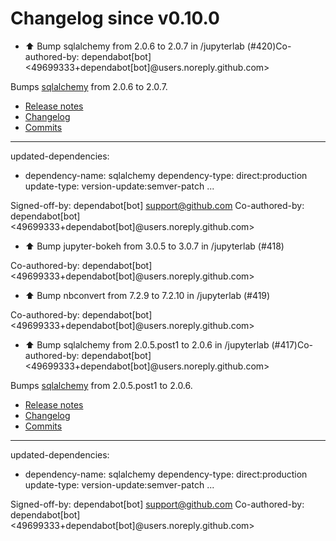# Changelog since v0.10.0
- ⬆️ Bump sqlalchemy from 2.0.6 to 2.0.7 in /jupyterlab (#420)Co-authored-by: dependabot[bot] <49699333+dependabot[bot]@users.noreply.github.com>

Bumps [sqlalchemy](https://github.com/sqlalchemy/sqlalchemy) from 2.0.6 to 2.0.7.
- [Release notes](https://github.com/sqlalchemy/sqlalchemy/releases)
- [Changelog](https://github.com/sqlalchemy/sqlalchemy/blob/main/CHANGES.rst)
- [Commits](https://github.com/sqlalchemy/sqlalchemy/commits)

---
updated-dependencies:
- dependency-name: sqlalchemy
  dependency-type: direct:production
  update-type: version-update:semver-patch
...

Signed-off-by: dependabot[bot] <support@github.com>
Co-authored-by: dependabot[bot] <49699333+dependabot[bot]@users.noreply.github.com> 
- ⬆️ Bump jupyter-bokeh from 3.0.5 to 3.0.7 in /jupyterlab (#418)

Co-authored-by: dependabot[bot] <49699333+dependabot[bot]@users.noreply.github.com> 
- ⬆️ Bump nbconvert from 7.2.9 to 7.2.10 in /jupyterlab (#419)

Co-authored-by: dependabot[bot] <49699333+dependabot[bot]@users.noreply.github.com> 
- ⬆️ Bump sqlalchemy from 2.0.5.post1 to 2.0.6 in /jupyterlab (#417)Co-authored-by: dependabot[bot] <49699333+dependabot[bot]@users.noreply.github.com>

Bumps [sqlalchemy](https://github.com/sqlalchemy/sqlalchemy) from 2.0.5.post1 to 2.0.6.
- [Release notes](https://github.com/sqlalchemy/sqlalchemy/releases)
- [Changelog](https://github.com/sqlalchemy/sqlalchemy/blob/main/CHANGES.rst)
- [Commits](https://github.com/sqlalchemy/sqlalchemy/commits)

---
updated-dependencies:
- dependency-name: sqlalchemy
  dependency-type: direct:production
  update-type: version-update:semver-patch
...

Signed-off-by: dependabot[bot] <support@github.com>
Co-authored-by: dependabot[bot] <49699333+dependabot[bot]@users.noreply.github.com> 
